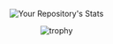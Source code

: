 <div id="header" align="center">

![Your Repository's Stats](https://github-readme-stats.vercel.app/api?username=BillyGalbreath&show_icons=true&theme=onedark&include_all_commits=true&count_private=true&custom_title=My%20GitHub%20stats)

![trophy](https://github-profile-trophy.vercel.app/?username=BillyGalbreath&theme=onedark)

</div>
